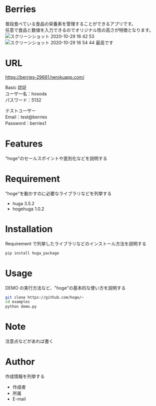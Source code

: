 # Berries

普段食べている食品の栄養素を管理することができるアプリです。<br>
任意で食品と数値を入力できるのでオリジナル性の高さが特徴となります。<br>
![スクリーンショット 2020-10-29 16 42 53](https://user-images.githubusercontent.com/70525516/97539735-d673bd00-1a05-11eb-9314-b46992b9b97d.png)<br>
![スクリーンショット 2020-10-29 16 54 44](https://user-images.githubusercontent.com/70525516/97540795-7ed65100-1a07-11eb-8e70-f5d1cfc65e82.png)
最高です
# URL

https://berries-29681.herokuapp.com/ <br>

Basic 認証<br>
ユーザー名：hosoda<br>
パスワード：5132<br>

テストユーザー<br>
Email：test@berries<br>
Password：berries1<br>

# Features

"hoge"のセールスポイントや差別化などを説明する

# Requirement

"hoge"を動かすのに必要なライブラリなどを列挙する

- huga 3.5.2
- hogehuga 1.0.2

# Installation

Requirement で列挙したライブラリなどのインストール方法を説明する

```bash
pip install huga_package
```

# Usage

DEMO の実行方法など、"hoge"の基本的な使い方を説明する

```bash
git clone https://github.com/hoge/~
cd examples
python demo.py
```

# Note

注意点などがあれば書く

# Author

作成情報を列挙する

- 作成者
- 所属
- E-mail
